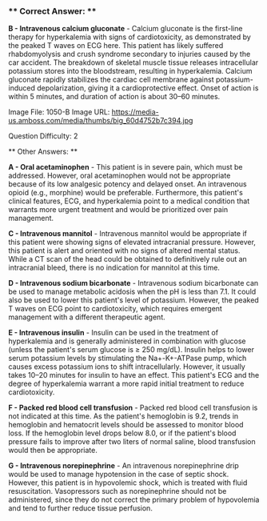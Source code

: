 ### ** Correct Answer: **

**B - Intravenous calcium gluconate** - Calcium gluconate is the first-line therapy for hyperkalemia with signs of cardiotoxicity, as demonstrated by the peaked T waves on ECG here. This patient has likely suffered rhabdomyolysis and crush syndrome secondary to injuries caused by the car accident. The breakdown of skeletal muscle tissue releases intracellular potassium stores into the bloodstream, resulting in hyperkalemia. Calcium gluconate rapidly stabilizes the cardiac cell membrane against potassium-induced depolarization, giving it a cardioprotective effect. Onset of action is within 5 minutes, and duration of action is about 30–60 minutes.

Image File: 1050-B
Image URL: https://media-us.amboss.com/media/thumbs/big_60d4752b7c394.jpg

Question Difficulty: 2

** Other Answers: **

**A - Oral acetaminophen** - This patient is in severe pain, which must be addressed. However, oral acetaminophen would not be appropriate because of its low analgesic potency and delayed onset. An intravenous opioid (e.g., morphine) would be preferable. Furthermore, this patient's clinical features, ECG, and hyperkalemia point to a medical condition that warrants more urgent treatment and would be prioritized over pain management.

**C - Intravenous mannitol** - Intravenous mannitol would be appropriate if this patient were showing signs of elevated intracranial pressure. However, this patient is alert and oriented with no signs of altered mental status. While a CT scan of the head could be obtained to definitively rule out an intracranial bleed, there is no indication for mannitol at this time.

**D - Intravenous sodium bicarbonate** - Intravenous sodium bicarbonate can be used to manage metabolic acidosis when the pH is less than 7.1. It could also be used to lower this patient's level of potassium. However, the peaked T waves on ECG point to cardiotoxicity, which requires emergent management with a different therapeutic agent.

**E - Intravenous insulin** - Insulin can be used in the treatment of hyperkalemia and is generally administered in combination with glucose (unless the patient's serum glucose is ≥ 250 mg/dL). Insulin helps to lower serum potassium levels by stimulating the Na+-K+-ATPase pump, which causes excess potassium ions to shift intracellularly. However, it usually takes 10–20 minutes for insulin to have an effect. This patient's ECG and the degree of hyperkalemia warrant a more rapid initial treatment to reduce cardiotoxicity.

**F - Packed red blood cell transfusion** - Packed red blood cell transfusion is not indicated at this time. As the patient's hemoglobin is 9.2, trends in hemoglobin and hematocrit levels should be assessed to monitor blood loss. If the hemoglobin level drops below 8.0, or if the patient's blood pressure fails to improve after two liters of normal saline, blood transfusion would then be appropriate.

**G - Intravenous norepinephrine** - An intravenous norepinephrine drip would be used to manage hypotension in the case of septic shock. However, this patient is in hypovolemic shock, which is treated with fluid resuscitation. Vasopressors such as norepinephrine should not be administered, since they do not correct the primary problem of hypovolemia and tend to further reduce tissue perfusion.

